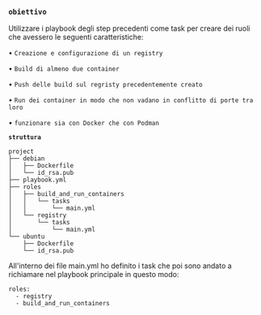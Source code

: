 ### **`obiettivo`**
Utilizzare i playbook degli step precedenti come task per creare dei ruoli che avessero le seguenti caratteristiche:

• `Creazione e configurazione di un registry`

• `Build di almeno due container`

• `Push delle build sul regristy precedentemente creato`

• `Run dei container in modo che non vadano in conflitto di porte tra loro`

• `funzionare sia con Docker che con Podman`

**`struttura`**

    project
    ├── debian
    │   ├── Dockerfile
    │   └── id_rsa.pub
    ├── playbook.yml
    ├── roles
    │   ├── build_and_run_containers
    │   │   └── tasks
    │   │       └── main.yml
    │   └── registry
    │       └── tasks
    │           └── main.yml
    └── ubuntu
        ├── Dockerfile
        └── id_rsa.pub
All'interno dei file main.yml ho definito i task che poi sono andato a richiamare nel playbook principale in questo modo:

    roles:
      - registry
      - build_and_run_containers
